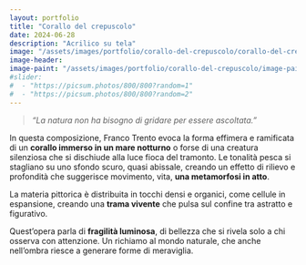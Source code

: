 ```yaml
---
layout: portfolio
title: "Corallo del crepuscolo"
date: 2024-06-28
description: "Acrilico su tela"
image: "/assets/images/portfolio/corallo-del-crepuscolo/corallo-del-crepuscolo-v1.jpg"
image-header:
image-paint: "/assets/images/portfolio/corallo-del-crepuscolo/image-paint-corallo-del-crepuscolo-v1.jpg"
#slider:
#  - "https://picsum.photos/800/800?random=1"
#  - "https://picsum.photos/800/800?random=2"
---
```


> _“La natura non ha bisogno di gridare per essere ascoltata.”_

In questa composizione, Franco Trento evoca la forma effimera e ramificata di un **corallo immerso in un mare notturno** o forse di una creatura silenziosa che si dischiude alla luce fioca del tramonto. Le tonalità pesca si stagliano su uno sfondo scuro, quasi abissale, creando un effetto di rilievo e profondità che suggerisce movimento, vita, **una metamorfosi in atto**.

La materia pittorica è distribuita in tocchi densi e organici, come cellule in espansione, creando una **trama vivente** che pulsa sul confine tra astratto e figurativo.

Quest’opera parla di **fragilità luminosa**, di bellezza che si rivela solo a chi osserva con attenzione. Un richiamo al mondo naturale, che anche nell’ombra riesce a generare forme di meraviglia.
